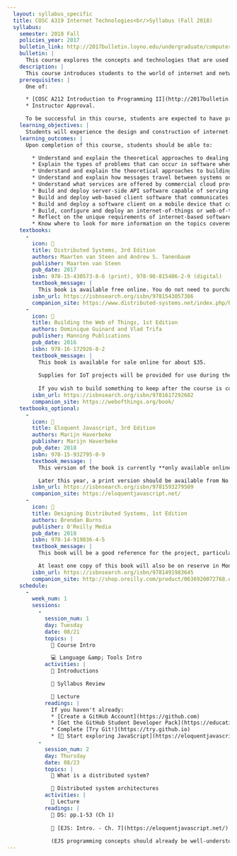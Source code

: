 ```yaml
---
  layout: syllabus_specific
  title: COSC A319 Internet Technologies<br/>Syllabus (Fall 2018)
  syllabus:
    semester: 2018 Fall
    policies_year: 2017
    bulletin_link: http://2017bulletin.loyno.edu/undergraduate/computer-science#cosc-a319
    bulletin: |
      This course explores the concepts and technologies that are used in modern Internet systems, and provides the necessary skills and knowledge of software technologies needed for creating Internet/Web services. It is designed to expose students to web content presentation and generation technologies, programming, and building multi-tiered client/server web applications.
    description: |
      This course introduces students to the world of internet and networked systems development. Concepts related to distributed systems development; concurrent and asynchronous processing; process communications and network transport protocols; distributed application architecture and design; deployment, monitoring and debugging of internet-based systems; and web of things development will be covered.
    prerequisites: |
      One of:

      * [COSC A212 Introduction to Programming II](http://2017bulletin.loyno.edu/undergraduate/computer-science#cosc-a212) and Sophomore standing
      * Instructor Approval.

      To be successful in this course, students are expected to have practical experience building software, and in particular, should be comfortable working with data structures, designing classes, and writing software modules.
    learning_objectives: |
      Students will experience the design and construction of internet-based systems through hands-on interaction with course material. The course will provide students with a basis of theory upon which to reflect upon experiences: designing and building server-side systems that must serve multiple client system types; designing and building several types of client systems that operate and interact with the server system concurrently and asynchronously; debugging process timing and network failure issues; and building systems on networked physical devices.
    learning_outcomes: |
      Upon completion of this course, students should be able to:

        * Understand and explain the theoretical approaches to dealing with concurrency in software
        * Explain the types of problems that can occur in software when processes operate concurrently
        * Understand and explain the theoretical approaches to building software systems with components that operate asynchronously
        * Understand and explain how messages travel between systems on the internet, including the various protocols used and what information they require and provide
        * Understand what services are offered by commercial cloud providers, and how those services fit into internet-based distributed software architectures
        * Build and deploy server-side API software capable of serving multiple client software types
        * Build and deploy web-based client software that communicates with a server-side API
        * Build and deploy a software client on a mobile device that communicates with a server-side API
        * Build, configure and deploy an internet-of-things or web-of-things device that communicates with a server-side API
        * Reflect on the unique requirements of internet-based software
        * Know where to look for more information on the topics covered in this course
    textbooks:
      -
        icon: 📗
        title: Distributed Systems, 3rd Edition
        authors: Maarten van Steen and Andrew S. Tanenbaum
        publisher: Maarten van Steen
        pub_date: 2017
        isbn: 978-15-430573-8-6 (print), 978-90-815406-2-9 (digital)
        textbook_message: |
          This book is available free online. You do not need to purchase a printed copy of this textbook.
        isbn_url: https://isbnsearch.org/isbn/9781543057386
        companion_site: https://www.distributed-systems.net/index.php/books/distributed-systems-3rd-edition-2017/
      -
        icon: 📘
        title: Building the Web of Things, 1st Edition
        authors: Dominique Guinard and Vlad Trifa
        publisher: Manning Publications
        pub_date: 2016
        isbn: 978-16-172926-8-2
        textbook_message: |
          This book is available for sale online for about $35.
          
          Supplies for IoT projects will be provided for use during the course. If you treat the supplies with care and return them at the end of the course, you will not need to buy anything.
          
          If you wish to build something to keep after the course is complete, or if you damage university equipment while it is under your care, you will need to purchase those items yourself. Please consult with the instructor about what to buy.
        isbn_url: https://isbnsearch.org/isbn/9781617292682
        companion_site: https://webofthings.org/book/
    textbooks_optional:
      -
        icon: 📙
        title: Eloquent Javascript, 3rd Edition
        authors: Marijn Haverbeke
        publisher: Marijn Haverbeke
        pub_date: 2018
        isbn: 978-15-932795-0-9
        textbook_message: |
          This version of the book is currently **only available online**. The online version is also interactive, allowing you to try out code and explore the output while you read.

          Later this year, a print version should be available from No Starch Press. If you would like to purchase the book, you can get there from the book website.
        isbn_url: https://isbnsearch.org/isbn/9781593279509
        companion_site: https://eloquentjavascript.net/
      -
        icon: 📕
        title: Designing Distributed Systems, 1st Edition
        authors: Brendan Burns
        publisher: O'Reilly Media
        pub_date: 2018
        isbn: 978-14-919836-4-5
        textbook_message: |
          This book will be a good reference for the project, particularly if you choose to use a container-based architecture to build your API and web components.

          At least one copy of this book will also be on reserve in Monroe Library for the duration of the semester.
        isbn_url: https://isbnsearch.org/isbn/9781491983645
        companion_site: http://shop.oreilly.com/product/0636920072768.do
    schedule:
      -
        week_num: 1
        sessions:
          -
            session_num: 1
            day: Tuesday
            date: 08/21
            topics: |
              📃 Course Intro

              💻 Language &amp; Tools Intro
            activities: |
              👋 Introductions

              📃 Syllabus Review

              💭 Lecture
            readings: |
              If you haven't already:
              * [Create a GitHub Account](https://github.com)
              * [Get the GitHub Student Developer Pack](https://education.github.com/pack)
              * Complete [Try Git!](https://try.github.io)
              * [📙 Start exploring JavaScript](https://eloquentjavascript.net/)
          -
            session_num: 2
            day: Thursday
            date: 08/23
            topics: |
              💭 What is a distributed system?

              💭 Distributed system architectures
            activities: |
              💭 Lecture
            readings: |
              📗 DS: pp.1-53 (Ch 1)
              
              📙 [EJS: Intro. - Ch. 7](https://eloquentjavascript.net/)
              
              (EJS programming concepts should already be well-understood; material should be review except for new syntax)
---
```

